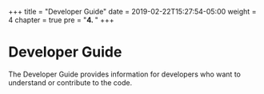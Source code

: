 +++
title = "Developer Guide"
date = 2019-02-22T15:27:54-05:00
weight = 4
chapter = true
pre = "<b>4. </b>"
+++


# Developer Guide

The Developer Guide provides information for developers who want to understand or contribute to the code.
